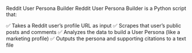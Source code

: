 Reddit User Persona Builder
Reddit User Persona Builder is a Python script that:

✅ Takes a Reddit user’s profile URL as input
✅ Scrapes that user’s public posts and comments
✅ Analyzes the data to build a User Persona (like a marketing profile)
✅ Outputs the persona and supporting citations to a text file